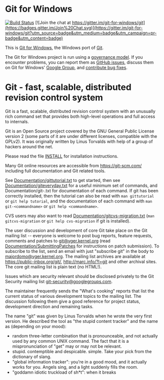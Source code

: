 Git for Windows
===============

[![Build Status](https://git-for-windows.visualstudio.com/_apis/public/build/definitions/f3317b6a-fa67-40d4-9a33-b652e06943df/3/badge)](https://aka.ms/git-for-windows-builds)
[![Join the chat at https://gitter.im/git-for-windows/git](https://badges.gitter.im/Join%20Chat.svg)](https://gitter.im/git-for-windows/git?utm_source=badge&utm_medium=badge&utm_campaign=pr-badge&utm_content=badge)

This is [Git for Windows](http://git-for-windows.github.io/), the Windows port
of [Git](http://git-scm.com/).

The Git for Windows project is run using a [governance
model](http://git-for-windows.github.io/governance-model.html). If you
encounter problems, you can report them as [GitHub
issues](https://github.com/git-for-windows/git/issues), discuss them on Git
for Windows' [Google Group](http://groups.google.com/group/git-for-windows),
and [contribute bug
fixes](https://github.com/git-for-windows/git/wiki/How-to-participate).

Git - fast, scalable, distributed revision control system
=========================================================

Git is a fast, scalable, distributed revision control system with an
unusually rich command set that provides both high-level operations
and full access to internals.

Git is an Open Source project covered by the GNU General Public
License version 2 (some parts of it are under different licenses,
compatible with the GPLv2). It was originally written by Linus
Torvalds with help of a group of hackers around the net.

Please read the file [INSTALL][] for installation instructions.

Many Git online resources are accessible from <https://git-scm.com/>
including full documentation and Git related tools.

See [Documentation/gittutorial.txt][] to get started, then see
[Documentation/giteveryday.txt][] for a useful minimum set of commands, and
Documentation/git-<commandname>.txt for documentation of each command.
If git has been correctly installed, then the tutorial can also be
read with `man gittutorial` or `git help tutorial`, and the
documentation of each command with `man git-<commandname>` or `git help
<commandname>`.

CVS users may also want to read [Documentation/gitcvs-migration.txt][]
(`man gitcvs-migration` or `git help cvs-migration` if git is
installed).

The user discussion and development of core Git take place on the Git
mailing list -- everyone is welcome to post bug reports, feature
requests, comments and patches to git@vger.kernel.org (read
[Documentation/SubmittingPatches][] for instructions on patch submission).
To subscribe to the list, send an email with just "subscribe git" in
the body to majordomo@vger.kernel.org. The mailing list archives are
available at <https://public-inbox.org/git/>,
<http://marc.info/?l=git> and other archival sites.
The core git mailing list is plain text (no HTML!).

Issues which are security relevant should be disclosed privately to
the Git Security mailing list <git-security@googlegroups.com>.

The maintainer frequently sends the "What's cooking" reports that
list the current status of various development topics to the mailing
list.  The discussion following them give a good reference for
project status, development direction and remaining tasks.

The name "git" was given by Linus Torvalds when he wrote the very
first version. He described the tool as "the stupid content tracker"
and the name as (depending on your mood):

 - random three-letter combination that is pronounceable, and not
   actually used by any common UNIX command.  The fact that it is a
   mispronunciation of "get" may or may not be relevant.
 - stupid. contemptible and despicable. simple. Take your pick from the
   dictionary of slang.
 - "global information tracker": you're in a good mood, and it actually
   works for you. Angels sing, and a light suddenly fills the room.
 - "goddamn idiotic truckload of sh*t": when it breaks

[INSTALL]: INSTALL
[Documentation/gittutorial.txt]: Documentation/gittutorial.txt
[Documentation/giteveryday.txt]: Documentation/giteveryday.txt
[Documentation/gitcvs-migration.txt]: Documentation/gitcvs-migration.txt
[Documentation/SubmittingPatches]: Documentation/SubmittingPatches
